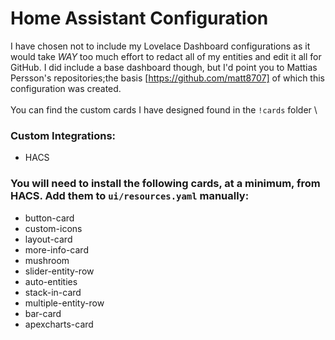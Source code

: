# Home Assistant Configuration

I have chosen not to include my Lovelace Dashboard configurations as it would take _WAY_ too much effort to redact all of my entities and edit it all for GitHub. I did include a base dashboard though, but I'd point you to Mattias Persson's repositories;the basis [https://github.com/matt8707] of which this configuration was created.  \
  \
You can find the custom cards I have designed found in the `!cards` folder  \
### Custom Integrations:
 - HACS

### You will need to install the following cards, at a minimum, from HACS. Add them to `ui/resources.yaml` manually:
- button-card
- custom-icons
- layout-card
- more-info-card
- mushroom
- slider-entity-row
- auto-entities
- stack-in-card
- multiple-entity-row
- bar-card
- apexcharts-card

